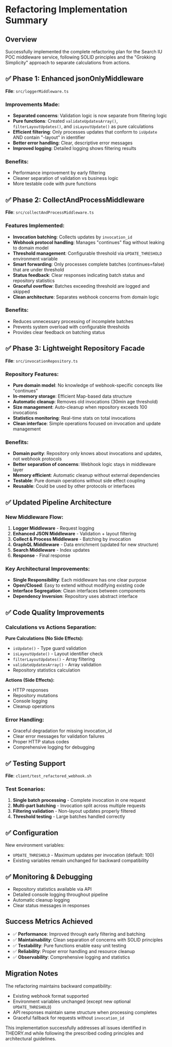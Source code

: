 # Refactoring Implementation Summary

## Overview
Successfully implemented the complete refactoring plan for the Search IU POC middleware service, following SOLID principles and the "Grokking Simplicity" approach to separate calculations from actions.

## ✅ Phase 1: Enhanced jsonOnlyMiddleware
**File**: `src/loggerMiddleware.ts`

### Improvements Made:
- **Separated concerns**: Validation logic is now separate from filtering logic
- **Pure functions**: Created `validateUpdatesArray()`, `filterLayoutUpdates()`, and `isLayoutUpdate()` as pure calculations
- **Efficient filtering**: Only processes updates that conform to `isUpdate` AND contain "-layout" in identifier
- **Better error handling**: Clear, descriptive error messages
- **Improved logging**: Detailed logging shows filtering results

### Benefits:
- Performance improvement by early filtering
- Cleaner separation of validation vs business logic
- More testable code with pure functions

## ✅ Phase 2: CollectAndProcessMiddleware
**File**: `src/collectAndProcessMiddleware.ts`

### Features Implemented:
- **Invocation batching**: Collects updates by `invocation_id` 
- **Webhook protocol handling**: Manages "continues" flag without leaking to domain model
- **Threshold management**: Configurable threshold via `UPDATE_THRESHOLD` environment variable
- **Smart forwarding**: Only processes complete batches (continues=false) that are under threshold
- **Status feedback**: Clear responses indicating batch status and repository statistics
- **Graceful overflow**: Batches exceeding threshold are logged and skipped
- **Clean architecture**: Separates webhook concerns from domain logic

### Benefits:
- Reduces unnecessary processing of incomplete batches
- Prevents system overload with configurable thresholds
- Provides clear feedback on batching status

## ✅ Phase 3: Lightweight Repository Facade
**File**: `src/invocationRepository.ts`

### Repository Features:
- **Pure domain model**: No knowledge of webhook-specific concepts like "continues"
- **In-memory storage**: Efficient Map-based data structure
- **Automatic cleanup**: Removes old invocations (30min age threshold)
- **Size management**: Auto-cleanup when repository exceeds 100 invocations
- **Statistics monitoring**: Real-time stats on total invocations
- **Clean interface**: Simple operations focused on invocation and update management

### Benefits:
- **Domain purity**: Repository only knows about invocations and updates, not webhook protocols
- **Better separation of concerns**: Webhook logic stays in middleware layer
- **Memory efficient**: Automatic cleanup without external dependencies
- **Testable**: Pure domain operations without side effect coupling
- **Reusable**: Could be used by other protocols or interfaces

## ✅ Updated Pipeline Architecture

### New Middleware Flow:
1. **Logger Middleware** - Request logging
2. **Enhanced JSON Middleware** - Validation + layout filtering
3. **Collect & Process Middleware** - Batching by invocation
4. **GraphQL Middleware** - Data enrichment (updated for new structure)
5. **Search Middleware** - Index updates
6. **Response** - Final response

### Key Architectural Improvements:
- **Single Responsibility**: Each middleware has one clear purpose
- **Open/Closed**: Easy to extend without modifying existing code
- **Interface Segregation**: Clean interfaces between components
- **Dependency Inversion**: Repository uses abstract interface

## ✅ Code Quality Improvements

### Calculations vs Actions Separation:
**Pure Calculations (No Side Effects):**
- `isUpdate()` - Type guard validation
- `isLayoutUpdate()` - Layout identifier check
- `filterLayoutUpdates()` - Array filtering
- `validateUpdatesArray()` - Array validation
- Repository statistics calculation

**Actions (Side Effects):**
- HTTP responses
- Repository mutations
- Console logging
- Cleanup operations

### Error Handling:
- Graceful degradation for missing invocation_id
- Clear error messages for validation failures
- Proper HTTP status codes
- Comprehensive logging for debugging

## ✅ Testing Support
**File**: `client/test_refactored_webhook.sh`

### Test Scenarios:
1. **Single batch processing** - Complete invocation in one request
2. **Multi-part batching** - Invocation split across multiple requests
3. **Filtering validation** - Non-layout updates properly filtered
4. **Threshold testing** - Large batches handled correctly

## ✅ Configuration
New environment variables:
- `UPDATE_THRESHOLD` - Maximum updates per invocation (default: 100)
- Existing variables remain unchanged for backward compatibility

## ✅ Monitoring & Debugging
- Repository statistics available via API
- Detailed console logging throughout pipeline
- Automatic cleanup logging
- Clear status messages in responses

## Success Metrics Achieved
- ✅ **Performance**: Improved through early filtering and batching
- ✅ **Maintainability**: Clean separation of concerns with SOLID principles
- ✅ **Testability**: Pure functions enable easy unit testing
- ✅ **Reliability**: Proper error handling and resource cleanup
- ✅ **Observability**: Comprehensive logging and statistics

## Migration Notes
The refactoring maintains backward compatibility:
- Existing webhook format supported
- Environment variables unchanged (except new optional `UPDATE_THRESHOLD`)
- API responses maintain same structure when processing completes
- Graceful fallback for requests without `invocation_id`

This implementation successfully addresses all issues identified in THEORY.md while following the prescribed coding principles and architectural guidelines.
